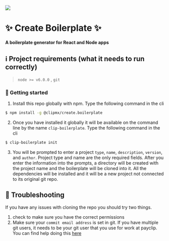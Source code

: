 <img src="https://media.boingboing.net/wp-content/uploads/2015/11/testing.gif" />


# :sparkles: Create Boilerplate :sparkles:

**A boilerplate generator for React and Node apps**

:information_source: Project requirements (what it needs to run correctly)
---
> `node >= v6.0.0` , `git`

### :runner: Getting started

1. Install this repo globally with npm. Type the following command in the cli
```bash
$ npm install -g @clipmx/create.boilerplate
```
2. Once you have installed it globally it will be available on the command line by the name `clip-boilerplate`. Type the following command in the cli
```bash
$ clip-boilerplate init
```
3. You will be prompted to enter a project `type`, `name`, `description`, `version`, and `author`. Project type and name are the only 
required fields. After you enter the information into the prompts, a directory will be created with the project name and 
the boilerplate will be cloned into it. All the dependencies will be installed and it will be a new project not connected
to its original git repo.

## :microscope: Troubleshooting

If you have any issues with cloning the repo you should try two things.
1. check to make sure you have the correct permissions
2. Make sure your `commit email address` is set in git. If you have multiple git users, it needs to be your git user that 
you use for work at payclip.  You can find help doing this [here](https://help.github.com/articles/setting-your-commit-email-address-in-git/)


